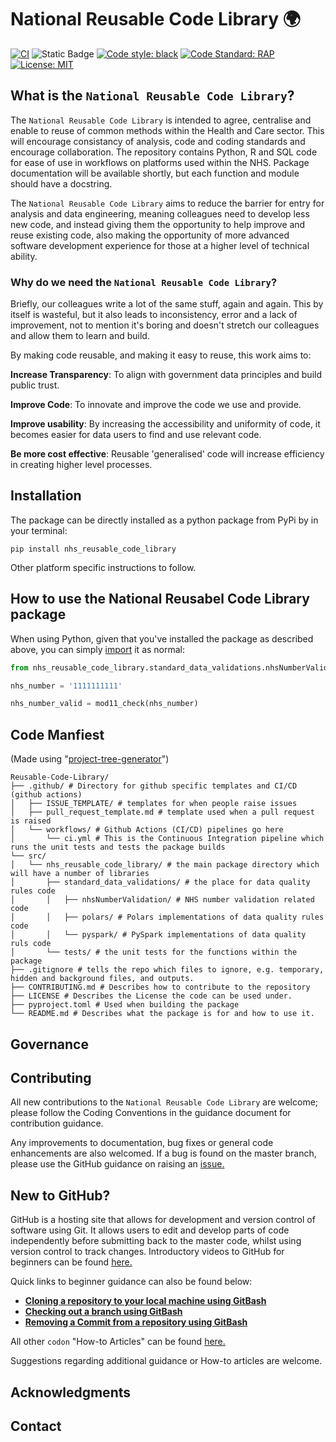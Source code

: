 # National Reusable Code Library 🌍
[![CI](https://github.com/nhsengland/reusable-code-library/actions/workflows/ci.yml/badge.svg)](https://github.com/nhsengland/reusable-code-library/actions/workflows/ci.yml) 
![Static Badge](https://img.shields.io/badge/status-development-blue) [![Code style: black](https://img.shields.io/badge/code%20style-black-000000.svg)](https://github.com/psf/black)
[![Code Standard: RAP](https://img.shields.io/badge/code%20standard-RAP-000099.svg)](https://nhsdigital.github.io/rap-community-of-practice/) 
[![License: MIT](https://img.shields.io/badge/License-MIT-yellow.svg)](https://opensource.org/licenses/MIT)

## What is the `National Reusable Code Library`?

The `National Reusable Code Library` is intended to agree, centralise and enable to reuse of common methods within the Health and Care sector. This will encourage consistancy of analysis, code and coding standards and encourage collaboration. The repository contains Python, R and SQL code for ease of use in workflows on platforms used within the NHS. Package documentation will be available shortly, but each function and module should have a docstring. 

The `National Reusable Code Library` aims to reduce the barrier for entry for analysis and data engineering, meaning colleagues need to develop less new code, and instead giving them the opportunity to help improve and reuse existing code, also making the opportunity of more advanced software development experience for those at a higher level of technical ability. 

### Why do we need the `National Reusable Code Library`?

Briefly, our colleagues write a lot of the same stuff, again and again. This by itself is wasteful, but it also leads to inconsistency, error and a lack of improvement, not to mention it's boring and doesn't stretch our colleagues and allow them to learn and build.

By making code reusable, and making it easy to reuse, this work aims to:

**Increase Transparency**: To align with government data principles and build public trust.

**Improve Code**: To innovate and improve the code we use and provide.

**Improve usability**: By increasing the accessibility and uniformity of code, it becomes easier for data users to find and use relevant code.

**Be more cost effective**: Reusable 'generalised' code will increase efficiency in creating higher level processes.


## Installation 
The package can be directly installed as a python package from PyPi by in your terminal: 
```terminal
pip install nhs_reusable_code_library
```
Other platform specific instructions to follow.

## How to use the National Reusabel Code Library package
When using Python, given that you've installed the package as described above, you can simply [import](https://docs.python.org/3/tutorial/modules.html#packages) it as normal:

```Python
from nhs_reusable_code_library.standard_data_validations.nhsNumberValidation import mod11_check

nhs_number = '1111111111'

nhs_number_valid = mod11_check(nhs_number)
```

## Code Manfiest
(Made using "[project-tree-generator](https://project-tree-generator.netlify.app/generate-tree)")

```
Reusable-Code-Library/
├── .github/ # Directory for github specific templates and CI/CD (github actions)
│   ├── ISSUE_TEMPLATE/ # templates for when people raise issues
│   ├── pull_request_template.md # template used when a pull request is raised
│   └── workflows/ # Github Actions (CI/CD) pipelines go here
│       └── ci.yml # This is the Continuous Integration pipeline which runs the unit tests and tests the package builds
└── src/
│   └── nhs_reusable_code_library/ # the main package directory which will have a number of libraries
│       ├── standard_data_validations/ # the place for data quality rules code
│       │   ├── nhsNumberValidation/ # NHS number validation related code
│       │   ├── polars/ # Polars implementations of data quality rules code
│       │   └── pyspark/ # PySpark implementations of data quality ruls code
│       └── tests/ # the unit tests for the functions within the package
├── .gitignore # tells the repo which files to ignore, e.g. temporary, hidden and background files, and outputs.
├── CONTRIBUTING.md # Describes how to contribute to the repository
├── LICENSE # Describes the License the code can be used under.
├── pyproject.toml # Used when building the package
└── README.md # Describes what the package is for and how to use it.
```

## Governance


## Contributing
All new contributions to the `National Reusable Code Library` are welcome; please follow the Coding Conventions in the guidance document for contribution guidance. 

Any improvements to documentation, bug fixes or general code enhancements are also welcomed. If a bug is found on the master branch, please use the GitHub guidance on raising an [issue.](https://help.github.com/en/github/managing-your-work-on-github/creating-an-issue)

## New to GitHub?
GitHub is a hosting site that allows for development and version control of software using Git. It allows users to edit and develop parts of code independently before submitting back to the master code, whilst using version control to track changes. Introductory videos to GitHub for beginners can be found [here.](https://github.com/codonlibrary/codonPython/wiki/2a.-GitHub-for-Beginners) 

Quick links to beginner guidance can also be found below:

* [**Cloning a repository to your local machine using GitBash**](https://github.com/codonlibrary/codonPython/wiki/1.-Installing-codonPython)
* [**Checking out a branch using GitBash**](https://github.com/codonlibrary/codonPython/wiki/2b.-Checkout-a-branch-using-GitBash)
* [**Removing a Commit from a repository using GitBash**](https://github.com/codonlibrary/codonPython/wiki/3.-Removing-a-Commit-From-a-GitHub-Repository)

All other `codon` "How-to Articles" can be found [here.](https://github.com/codonlibrary/codonPython/wiki/2.-Git-Guidance)

Suggestions regarding additional guidance or How-to articles are welcome.

## Acknowledgments

## Contact
